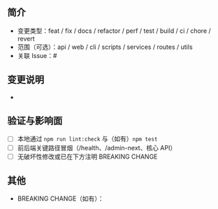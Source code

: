 ## 简介

- 变更类型：feat / fix / docs / refactor / perf / test / build / ci / chore / revert
- 范围（可选）：api / web / cli / scripts / services / routes / utils
- 关联 Issue：#

## 变更说明

-

## 验证与影响面

- [ ] 本地通过 `npm run lint:check` 与（如有）`npm test`
- [ ] 前后端关键路径冒烟（/health、/admin-next、核心 API）
- [ ] 无破坏性修改或已在下方注明 BREAKING CHANGE

## 其他

- BREAKING CHANGE（如有）：

